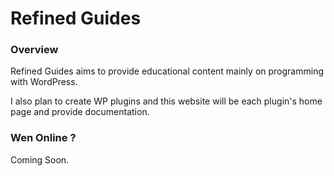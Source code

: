 # Refined Guides

### Overview

Refined Guides aims to provide educational content mainly on programming with WordPress. 

I also plan to create WP plugins and this website will be each plugin's home page and provide documentation.

### Wen Online ?

Coming Soon.
